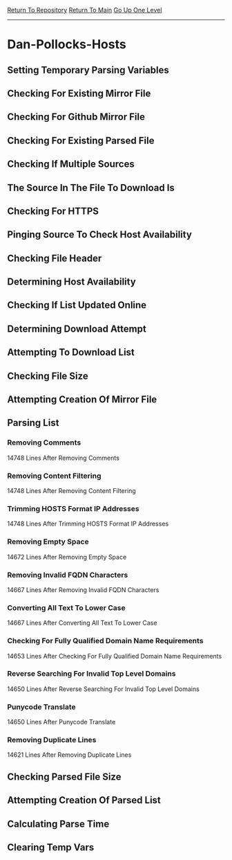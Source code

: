 [Return To Repository](https://github.com/bast69/piholeparser/)
[Return To Main](https://github.com/bast69/piholeparser/blob/master/RecentRunLogs/Mainlog.md)
[Go Up One Level](https://github.com/bast69/piholeparser/blob/master/RecentRunLogs/TopLevelScripts/30-Processing-External-Blacklists.md)
____________________________________
# Dan-Pollocks-Hosts
## Setting Temporary Parsing Variables
## Checking For Existing Mirror File
## Checking For Github Mirror File
## Checking For Existing Parsed File
## Checking If Multiple Sources
## The Source In The File To Download Is
## Checking For HTTPS
## Pinging Source To Check Host Availability
## Checking File Header
## Determining Host Availability
## Checking If List Updated Online
## Determining Download Attempt
## Attempting To Download List
## Checking File Size
## Attempting Creation Of Mirror File
## Parsing List
### Removing Comments
14748 Lines After Removing Comments
### Removing Content Filtering
14748 Lines After Removing Content Filtering
### Trimming HOSTS Format IP Addresses
14748 Lines After Trimming HOSTS Format IP Addresses
### Removing Empty Space
14672 Lines After Removing Empty Space
### Removing Invalid FQDN Characters
14667 Lines After Removing Invalid FQDN Characters
### Converting All Text To Lower Case
14667 Lines After Converting All Text To Lower Case
### Checking For Fully Qualified Domain Name Requirements
14653 Lines After Checking For Fully Qualified Domain Name Requirements
### Reverse Searching For Invalid Top Level Domains
14650 Lines After Reverse Searching For Invalid Top Level Domains
### Punycode Translate
14650 Lines After Punycode Translate
### Removing Duplicate Lines
14621 Lines After Removing Duplicate Lines
## Checking Parsed File Size
## Attempting Creation Of Parsed List
## Calculating Parse Time
## Clearing Temp Vars

